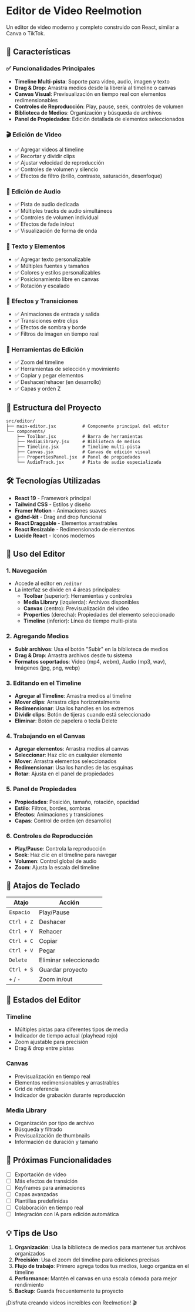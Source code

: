 # Editor de Video Reelmotion

Un editor de video moderno y completo construido con React, similar a Canva o TikTok.

## 🚀 Características

### ✅ Funcionalidades Principales

- **Timeline Multi-pista**: Soporte para video, audio, imagen y texto
- **Drag & Drop**: Arrastra medios desde la librería al timeline o canvas
- **Canvas Visual**: Previsualización en tiempo real con elementos redimensionables
- **Controles de Reproducción**: Play, pause, seek, controles de volumen
- **Biblioteca de Medios**: Organización y búsqueda de archivos
- **Panel de Propiedades**: Edición detallada de elementos seleccionados

### 🎬 Edición de Video

- ✅ Agregar videos al timeline
- ✅ Recortar y dividir clips
- ✅ Ajustar velocidad de reproducción
- ✅ Controles de volumen y silencio
- ✅ Efectos de filtro (brillo, contraste, saturación, desenfoque)

### 🎵 Edición de Audio

- ✅ Pista de audio dedicada
- ✅ Múltiples tracks de audio simultáneos
- ✅ Controles de volumen individual
- ✅ Efectos de fade in/out
- ✅ Visualización de forma de onda

### 📝 Texto y Elementos

- ✅ Agregar texto personalizable
- ✅ Múltiples fuentes y tamaños
- ✅ Colores y estilos personalizables
- ✅ Posicionamiento libre en canvas
- ✅ Rotación y escalado

### 🎨 Efectos y Transiciones

- ✅ Animaciones de entrada y salida
- ✅ Transiciones entre clips
- ✅ Efectos de sombra y borde
- ✅ Filtros de imagen en tiempo real

### 🔧 Herramientas de Edición

- ✅ Zoom del timeline
- ✅ Herramientas de selección y movimiento
- ✅ Copiar y pegar elementos
- ✅ Deshacer/rehacer (en desarrollo)
- ✅ Capas y orden Z

## 📁 Estructura del Proyecto

```
src/editor/
├── main-editor.jsx          # Componente principal del editor
└── components/
    ├── Toolbar.jsx          # Barra de herramientas
    ├── MediaLibrary.jsx     # Biblioteca de medios
    ├── Timeline.jsx         # Timeline multi-pista
    ├── Canvas.jsx           # Canvas de edición visual
    ├── PropertiesPanel.jsx  # Panel de propiedades
    └── AudioTrack.jsx       # Pista de audio especializada
```

## 🛠️ Tecnologías Utilizadas

- **React 19** - Framework principal
- **Tailwind CSS** - Estilos y diseño
- **Framer Motion** - Animaciones suaves
- **@dnd-kit** - Drag and drop funcional
- **React Draggable** - Elementos arrastrables
- **React Resizable** - Redimensionado de elementos
- **Lucide React** - Iconos modernos

## 🎯 Uso del Editor

### 1. Navegación

- Accede al editor en `/editor`
- La interfaz se divide en 4 áreas principales:
  - **Toolbar** (superior): Herramientas y controles
  - **Media Library** (izquierda): Archivos disponibles
  - **Canvas** (centro): Previsualización del video
  - **Properties** (derecha): Propiedades del elemento seleccionado
  - **Timeline** (inferior): Línea de tiempo multi-pista

### 2. Agregando Medios

- **Subir archivos**: Usa el botón "Subir" en la biblioteca de medios
- **Drag & Drop**: Arrastra archivos desde tu sistema
- **Formatos soportados**: Video (mp4, webm), Audio (mp3, wav), Imágenes (jpg, png, webp)

### 3. Editando en el Timeline

- **Agregar al Timeline**: Arrastra medios al timeline
- **Mover clips**: Arrastra clips horizontalmente
- **Redimensionar**: Usa los handles en los extremos
- **Dividir clips**: Botón de tijeras cuando está seleccionado
- **Eliminar**: Botón de papelera o tecla Delete

### 4. Trabajando en el Canvas

- **Agregar elementos**: Arrastra medios al canvas
- **Seleccionar**: Haz clic en cualquier elemento
- **Mover**: Arrastra elementos seleccionados
- **Redimensionar**: Usa los handles de las esquinas
- **Rotar**: Ajusta en el panel de propiedades

### 5. Panel de Propiedades

- **Propiedades**: Posición, tamaño, rotación, opacidad
- **Estilo**: Filtros, bordes, sombras
- **Efectos**: Animaciones y transiciones
- **Capas**: Control de orden (en desarrollo)

### 6. Controles de Reproducción

- **Play/Pause**: Controla la reproducción
- **Seek**: Haz clic en el timeline para navegar
- **Volumen**: Control global de audio
- **Zoom**: Ajusta la escala del timeline

## 🎨 Atajos de Teclado

| Atajo      | Acción                |
| ---------- | --------------------- |
| `Espacio`  | Play/Pause            |
| `Ctrl + Z` | Deshacer              |
| `Ctrl + Y` | Rehacer               |
| `Ctrl + C` | Copiar                |
| `Ctrl + V` | Pegar                 |
| `Delete`   | Eliminar seleccionado |
| `Ctrl + S` | Guardar proyecto      |
| `+` / `-`  | Zoom in/out           |

## 🔄 Estados del Editor

### Timeline

- Múltiples pistas para diferentes tipos de media
- Indicador de tiempo actual (playhead rojo)
- Zoom ajustable para precisión
- Drag & drop entre pistas

### Canvas

- Previsualización en tiempo real
- Elementos redimensionables y arrastrables
- Grid de referencia
- Indicador de grabación durante reproducción

### Media Library

- Organización por tipo de archivo
- Búsqueda y filtrado
- Previsualización de thumbnails
- Información de duración y tamaño

## 🚧 Próximas Funcionalidades

- [ ] Exportación de video
- [ ] Más efectos de transición
- [ ] Keyframes para animaciones
- [ ] Capas avanzadas
- [ ] Plantillas predefinidas
- [ ] Colaboración en tiempo real
- [ ] Integración con IA para edición automática

## 💡 Tips de Uso

1. **Organización**: Usa la biblioteca de medios para mantener tus archivos organizados
2. **Precisión**: Usa el zoom del timeline para ediciones precisas
3. **Flujo de trabajo**: Primero agrega todos tus medios, luego organiza en el timeline
4. **Performance**: Mantén el canvas en una escala cómoda para mejor rendimiento
5. **Backup**: Guarda frecuentemente tu proyecto

¡Disfruta creando videos increíbles con Reelmotion! 🎬
